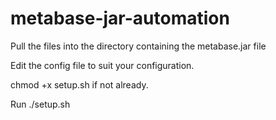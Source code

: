 # metabase-jar-automation

Pull the files into the directory containing the metabase.jar file

Edit the config file to suit your configuration.

chmod +x setup.sh if not already.

Run ./setup.sh
